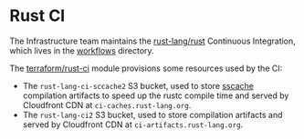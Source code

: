 # Rust CI

The Infrastructure team maintains the [rust-lang/rust] Continuous Integration,
which lives in the [workflows] directory.

The [terraform/rust-ci] module provisions some resources used by the CI:

- The `rust-lang-ci-sccache2` S3 bucket, used to store [sscache] compilation
  artifacts to speed up the rustc compile time and served by Cloudfront CDN at
  `ci-caches.rust-lang.org`.
- The `rust-lang-ci2` S3 bucket, used to store compilation artifacts and served
  by Cloudfront CDN at `ci-artifacts.rust-lang.org`.

[sscache]: https://github.com/mozilla/sccache
[terraform/rust-ci]: https://github.com/rust-lang/simpleinfra/tree/master/terraform/rustc-ci
[rust-lang/rust]: https://github.com/rust-lang/rust/
[workflows]: https://github.com/rust-lang/rust/tree/master/.github/workflows
